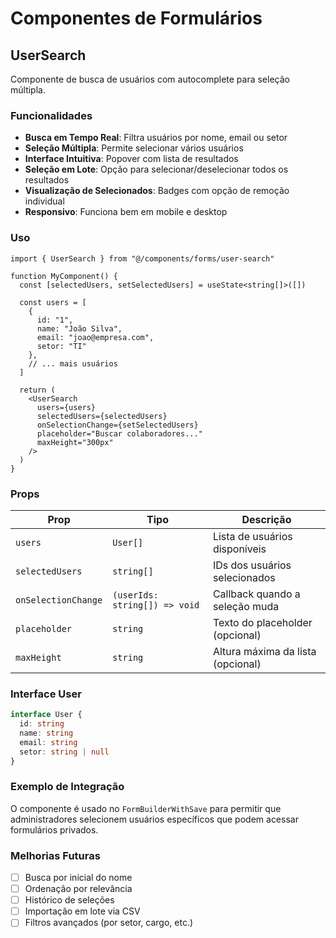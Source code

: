 # Componentes de Formulários

## UserSearch

Componente de busca de usuários com autocomplete para seleção múltipla.

### Funcionalidades

- **Busca em Tempo Real**: Filtra usuários por nome, email ou setor
- **Seleção Múltipla**: Permite selecionar vários usuários
- **Interface Intuitiva**: Popover com lista de resultados
- **Seleção em Lote**: Opção para selecionar/deselecionar todos os resultados
- **Visualização de Selecionados**: Badges com opção de remoção individual
- **Responsivo**: Funciona bem em mobile e desktop

### Uso

```tsx
import { UserSearch } from "@/components/forms/user-search"

function MyComponent() {
  const [selectedUsers, setSelectedUsers] = useState<string[]>([])
  
  const users = [
    {
      id: "1",
      name: "João Silva",
      email: "joao@empresa.com",
      setor: "TI"
    },
    // ... mais usuários
  ]

  return (
    <UserSearch
      users={users}
      selectedUsers={selectedUsers}
      onSelectionChange={setSelectedUsers}
      placeholder="Buscar colaboradores..."
      maxHeight="300px"
    />
  )
}
```

### Props

| Prop | Tipo | Descrição |
|------|------|-----------|
| `users` | `User[]` | Lista de usuários disponíveis |
| `selectedUsers` | `string[]` | IDs dos usuários selecionados |
| `onSelectionChange` | `(userIds: string[]) => void` | Callback quando a seleção muda |
| `placeholder` | `string` | Texto do placeholder (opcional) |
| `maxHeight` | `string` | Altura máxima da lista (opcional) |

### Interface User

```typescript
interface User {
  id: string
  name: string
  email: string
  setor: string | null
}
```

### Exemplo de Integração

O componente é usado no `FormBuilderWithSave` para permitir que administradores selecionem usuários específicos que podem acessar formulários privados.

### Melhorias Futuras

- [ ] Busca por inicial do nome
- [ ] Ordenação por relevância
- [ ] Histórico de seleções
- [ ] Importação em lote via CSV
- [ ] Filtros avançados (por setor, cargo, etc.)
